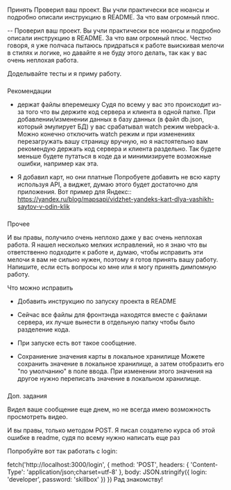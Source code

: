 
###
Принять
Проверил ваш проект. Вы учли практически все нюансы и подробно описали инструкцию в README. За что вам огромный плюс.

--
Проверил ваш проект. Вы учли практически все нюансы и подробно описали инструкцию в README. За что вам огромный плюс. Честно говоря, я уже полчаса пытаюсь придраться к работе выискивая мелочи в стилях и логике, но давайте я не буду этого делать, так как у вас очень неплохая работа.

Доделывайте тесты и я приму работу.





###
Рекомендации
- держат файлы вперемешку
Судя по всему у вас это происходит из-за того что вы держите код сервера и клиента в одной папке. При добавлении/изменении данных в базу данных (в файл db.json, который эмулирует БД) у вас срабатывал watch режим webpack-a.  Можно конечно отключить watch режим и при изменениях перезагружать вашу страницу вручную, но я настоятельно вам рекомендую держать код сервера и клиента раздельно. Так будете меньше будете путаться в коде да и минимизируете возможные ошибки, например как эта.

- Я добавил карт, но они платные
Попробуете добавить не всю карту используя API, а виджет, думаю  этого будет достаточно для приложения. Вот пример для Яндекс::
https://yandex.ru/blog/mapsapi/vidzhet-yandeks-kart-dlya-vashikh-saytov-v-odin-klik

###
Прочее

И вы правы, получило очень неплохо даже   у вас очень неплохая работа. Я нашел несколько мелких исправлений, но я знаю что вы ответственно подходите к работе и, думаю, чтобы исправить эти мелочи я вам не сильно нужен, поэтому я готов принять вашу работу. Напишите, если есть вопросы ко мне или я могу принять димпомную работу.


Что можно исправить

- Добавить инструкцию по запуску проекта в README

- Сейчас все файлы для фронтэнда находятся вместе с файлами сервера, их лучше вынести в отдельную папку чтобы было разделение кода.

- При запуске есть вот такое сообщение.

- Сохраниение значения карты в локальное хранилище
Можете сохранить значение в локальное хранилище, а затем отобразить его "по умолчанию" в поле ввода. При изменении этого значения на другое нужно переписать значение в локальном хранилище.

###
Доп. задания







Видел ваше сообщение еще днем, но не всегда имею возможность просмотреть видео.

И вы правы, только методом POST. Я писал создателю курса об этой ошибке в readme, судя по всему нужно написать еще раз   

Попробуйте вот так работать с login:

fetch('http://localhost:3000/login', {
  method: 'POST',
  headers: {
    'Content-Type': 'application/json;charset=utf-8'
  },
  body: JSON.stringify({
    login: 'developer',
    password: 'skillbox'
  })
})
Рад знакомству!

